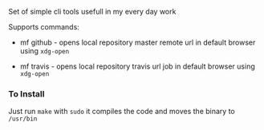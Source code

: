 Set of simple cli tools usefull in my every day work

Supports commands:
- mf github - opens local repository master remote url in default browser using `xdg-open`

- mf travis - opens local repository travis url job in default browser using `xdg-open`


### To Install

Just run `make` with `sudo` it compiles the code and moves the binary to `/usr/bin`
